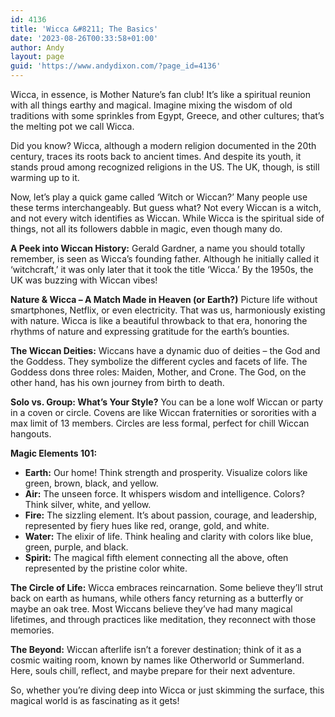 ```yaml
---
id: 4136
title: 'Wicca &#8211; The Basics'
date: '2023-08-26T00:33:58+01:00'
author: Andy
layout: page
guid: 'https://www.andydixon.com/?page_id=4136'
---
```


Wicca, in essence, is Mother Nature’s fan club! It’s like a spiritual reunion with all things earthy and magical. Imagine mixing the wisdom of old traditions with some sprinkles from Egypt, Greece, and other cultures; that’s the melting pot we call Wicca.

Did you know? Wicca, although a modern religion documented in the 20th century, traces its roots back to ancient times. And despite its youth, it stands proud among recognized religions in the US. The UK, though, is still warming up to it.

Now, let’s play a quick game called ‘Witch or Wiccan?’ Many people use these terms interchangeably. But guess what? Not every Wiccan is a witch, and not every witch identifies as Wiccan. While Wicca is the spiritual side of things, not all its followers dabble in magic, even though many do.

**A Peek into Wiccan History:** Gerald Gardner, a name you should totally remember, is seen as Wicca’s founding father. Although he initially called it ‘witchcraft,’ it was only later that it took the title ‘Wicca.’ By the 1950s, the UK was buzzing with Wiccan vibes!

**Nature &amp; Wicca – A Match Made in Heaven (or Earth?)** Picture life without smartphones, Netflix, or even electricity. That was us, harmoniously existing with nature. Wicca is like a beautiful throwback to that era, honoring the rhythms of nature and expressing gratitude for the earth’s bounties.

**The Wiccan Deities:** Wiccans have a dynamic duo of deities – the God and the Goddess. They symbolize the different cycles and facets of life. The Goddess dons three roles: Maiden, Mother, and Crone. The God, on the other hand, has his own journey from birth to death.

**Solo vs. Group: What’s Your Style?** You can be a lone wolf Wiccan or party in a coven or circle. Covens are like Wiccan fraternities or sororities with a max limit of 13 members. Circles are less formal, perfect for chill Wiccan hangouts.

**Magic Elements 101:**

- **Earth:** Our home! Think strength and prosperity. Visualize colors like green, brown, black, and yellow.
- **Air:** The unseen force. It whispers wisdom and intelligence. Colors? Think silver, white, and yellow.
- **Fire:** The sizzling element. It’s about passion, courage, and leadership, represented by fiery hues like red, orange, gold, and white.
- **Water:** The elixir of life. Think healing and clarity with colors like blue, green, purple, and black.
- **Spirit:** The magical fifth element connecting all the above, often represented by the pristine color white.

**The Circle of Life:** Wicca embraces reincarnation. Some believe they’ll strut back on earth as humans, while others fancy returning as a butterfly or maybe an oak tree. Most Wiccans believe they’ve had many magical lifetimes, and through practices like meditation, they reconnect with those memories.

**The Beyond:** Wiccan afterlife isn’t a forever destination; think of it as a cosmic waiting room, known by names like Otherworld or Summerland. Here, souls chill, reflect, and maybe prepare for their next adventure.

So, whether you’re diving deep into Wicca or just skimming the surface, this magical world is as fascinating as it gets!